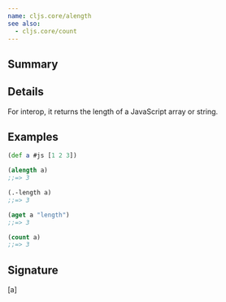 ```yaml
---
name: cljs.core/alength
see also:
  - cljs.core/count
---
```


## Summary

## Details

For interop, it returns the length of a JavaScript array or string.

## Examples

```clj
(def a #js [1 2 3])

(alength a)
;;=> 3

(.-length a)
;;=> 3

(aget a "length")
;;=> 3

(count a)
;;=> 3
```

## Signature
[a]
